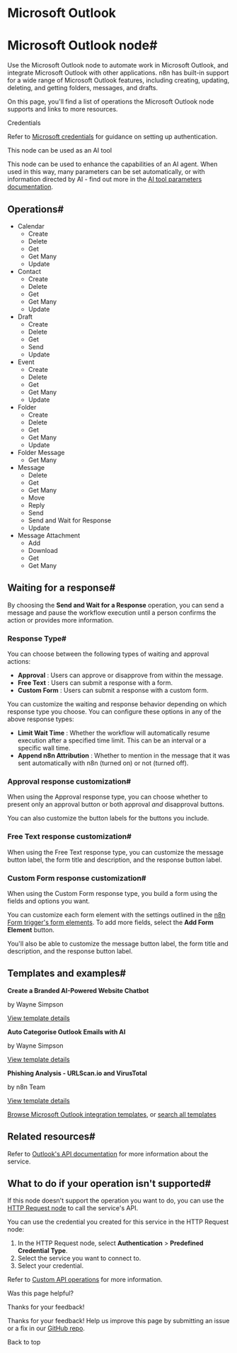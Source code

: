 # Microsoft Outlook

[ ](https://github.com/n8n-io/n8n-docs/edit/main/docs/integrations/builtin/app-nodes/n8n-nodes-base.microsoftoutlook.md "Edit this page")

# Microsoft Outlook node#

Use the Microsoft Outlook node to automate work in Microsoft Outlook, and integrate Microsoft Outlook with other applications. n8n has built-in support for a wide range of Microsoft Outlook features, including creating, updating, deleting, and getting folders, messages, and drafts. 

On this page, you'll find a list of operations the Microsoft Outlook node supports and links to more resources.

Credentials

Refer to [Microsoft credentials](../../credentials/microsoft/) for guidance on setting up authentication.

This node can be used as an AI tool

This node can be used to enhance the capabilities of an AI agent. When used in this way, many parameters can be set automatically, or with information directed by AI - find out more in the [AI tool parameters documentation](../../../../advanced-ai/examples/using-the-fromai-function/).

## Operations#

  * Calendar
    * Create
    * Delete
    * Get
    * Get Many
    * Update
  * Contact
    * Create
    * Delete
    * Get
    * Get Many
    * Update
  * Draft
    * Create
    * Delete
    * Get
    * Send
    * Update
  * Event
    * Create
    * Delete
    * Get
    * Get Many
    * Update
  * Folder
    * Create
    * Delete
    * Get
    * Get Many
    * Update
  * Folder Message
    * Get Many
  * Message
    * Delete
    * Get
    * Get Many
    * Move
    * Reply
    * Send
    * Send and Wait for Response
    * Update
  * Message Attachment
    * Add
    * Download
    * Get
    * Get Many



## Waiting for a response#

By choosing the **Send and Wait for a Response** operation, you can send a message and pause the workflow execution until a person confirms the action or provides more information.

### Response Type#

You can choose between the following types of waiting and approval actions:

  * **Approval** : Users can approve or disapprove from within the message.
  * **Free Text** : Users can submit a response with a form.
  * **Custom Form** : Users can submit a response with a custom form.



You can customize the waiting and response behavior depending on which response type you choose. You can configure these options in any of the above response types:

  * **Limit Wait Time** : Whether the workflow will automatically resume execution after a specified time limit. This can be an interval or a specific wall time.
  * **Append n8n Attribution** : Whether to mention in the message that it was sent automatically with n8n (turned on) or not (turned off).



### Approval response customization#

When using the Approval response type, you can choose whether to present only an approval button or both approval _and_ disapproval buttons.

You can also customize the button labels for the buttons you include.

### Free Text response customization#

When using the Free Text response type, you can customize the message button label, the form title and description, and the response button label.

### Custom Form response customization#

When using the Custom Form response type, you build a form using the fields and options you want.

You can customize each form element with the settings outlined in the [n8n Form trigger's form elements](../../core-nodes/n8n-nodes-base.formtrigger/#form-elements). To add more fields, select the **Add Form Element** button.

You'll also be able to customize the message button label, the form title and description, and the response button label.

## Templates and examples#

**Create a Branded AI-Powered Website Chatbot**

by Wayne Simpson

[View template details](https://n8n.io/workflows/2786-create-a-branded-ai-powered-website-chatbot/)

**Auto Categorise Outlook Emails with AI**

by Wayne Simpson

[View template details](https://n8n.io/workflows/2454-auto-categorise-outlook-emails-with-ai/)

**Phishing Analysis - URLScan.io and VirusTotal**

by n8n Team

[View template details](https://n8n.io/workflows/1992-phishing-analysis-urlscanio-and-virustotal/)

[Browse Microsoft Outlook integration templates](https://n8n.io/integrations/microsoft-outlook/), or [search all templates](https://n8n.io/workflows/)

## Related resources#

Refer to [Outlook's API documentation](https://learn.microsoft.com/en-us/outlook/rest/get-started) for more information about the service.

## What to do if your operation isn't supported#

If this node doesn't support the operation you want to do, you can use the [HTTP Request node](../../core-nodes/n8n-nodes-base.httprequest/) to call the service's API.

You can use the credential you created for this service in the HTTP Request node: 

  1. In the HTTP Request node, select **Authentication** > **Predefined Credential Type**.
  2. Select the service you want to connect to.
  3. Select your credential.



Refer to [Custom API operations](../../../custom-operations/) for more information.

Was this page helpful? 

Thanks for your feedback! 

Thanks for your feedback! Help us improve this page by submitting an issue or a fix in our [GitHub repo](https://github.com/n8n-io/n8n-docs). 

Back to top 
